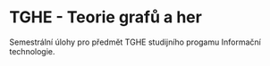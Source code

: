 # TGHE - Teorie grafů a her

Semestrální úlohy pro předmět TGHE studijního progamu Informační technologie.


